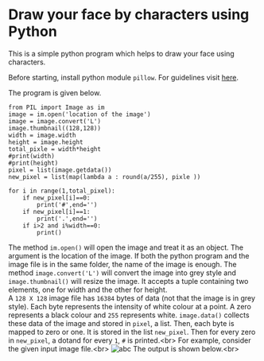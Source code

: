 # Draw your face by characters using Python
This is a simple python program which helps to draw your face using characters. 

Before starting, install python module ```pillow```. For guidelines visit [here](https://pillow.readthedocs.io/en/latest/installation.html).

The program is given below.
```python3
from PIL import Image as im
image = im.open('location of the image')
image = image.convert('L')
image.thumbnail((128,128))
width = image.width
height = image.height
total_pixle = width*height
#print(width)
#print(height)
pixel = list(image.getdata())
new_pixel = list(map(lambda a : round(a/255), pixle ))

for i in range(1,total_pixel):
    if new_pixel[i]==0:
        print('#',end='')
    if new_pixel[i]==1:
        print('.',end='')
    if i>2 and i%width==0:
        print()

```
The method ```im.open()``` will open the image and treat it as an object. The argument is the location of the image. If both the python program and the image file is in the same folder, the name of the image is enough. The method ```image.convert('L')``` will convert the image into grey style and ```image.thumbnail()``` will resize the image. It accepts a tuple containing two elements, one for width and the other for height.<br/>
A ```128 X 128``` image file has ```16384``` bytes of data (not that the image is in grey style). Each byte represents the intensity of white colour at a point. A zero represents a black colour and ```255``` represents white. ```image.data()``` collects these data of the image and stored in  ```pixel```, a list. Then, each byte is mapped to zero or one. It is stored in the list ```new_pixel```. Then for every zero in ```new_pixel```, a dotand for every ```1```, ```#``` is printed.<br\>
For example, consider the given input image file.<br\>
![abc](https://user-images.githubusercontent.com/62181643/113512623-19bcf380-9583-11eb-9f6a-dddfecc248aa.png=20x20)
The output is shown below.<br\>


